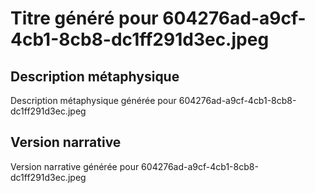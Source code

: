 # Titre généré pour 604276ad-a9cf-4cb1-8cb8-dc1ff291d3ec.jpeg

## Description métaphysique
Description métaphysique générée pour 604276ad-a9cf-4cb1-8cb8-dc1ff291d3ec.jpeg

## Version narrative
Version narrative générée pour 604276ad-a9cf-4cb1-8cb8-dc1ff291d3ec.jpeg
